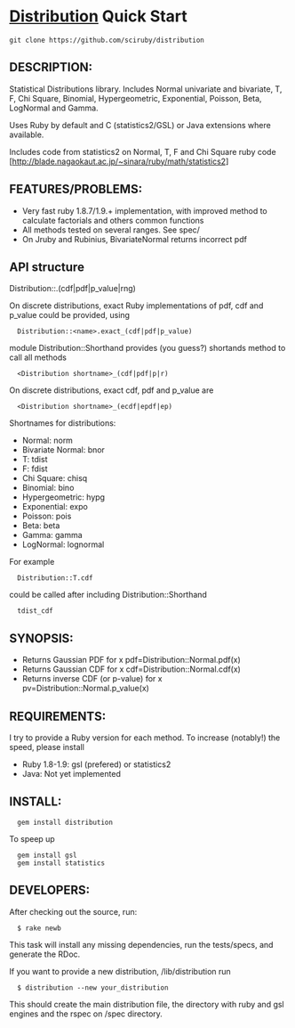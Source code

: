 # [Distribution](https://github.com/clbustos/distribution) Quick Start

```
git clone https://github.com/sciruby/distribution
```

## DESCRIPTION:

Statistical Distributions library. Includes Normal univariate and bivariate, T, F, Chi Square, Binomial, Hypergeometric, Exponential, Poisson, Beta, LogNormal and Gamma.

Uses Ruby by default and C (statistics2/GSL) or Java extensions where available.

Includes code from statistics2 on Normal, T, F and Chi Square ruby code [http://blade.nagaokaut.ac.jp/~sinara/ruby/math/statistics2] 

## FEATURES/PROBLEMS:

* Very fast ruby 1.8.7/1.9.+ implementation, with improved method to calculate factorials and others common functions
* All methods tested on several ranges. See spec/
* On Jruby and Rubinius, BivariateNormal returns incorrect pdf

## API structure

  Distribution::<name>.(cdf|pdf|p_value|rng)

On discrete distributions, exact Ruby implementations of pdf, cdf and p_value could be provided, using
```
  Distribution::<name>.exact_(cdf|pdf|p_value)
```
module Distribution::Shorthand provides (you guess?) shortands method to call all methods
```
  <Distribution shortname>_(cdf|pdf|p|r)
```
On discrete distributions, exact cdf, pdf and p_value are
```
  <Distribution shortname>_(ecdf|epdf|ep)
```
Shortnames for distributions:

  * Normal: norm
  * Bivariate Normal: bnor
  * T: tdist
  * F: fdist
  * Chi Square: chisq
  * Binomial: bino
  * Hypergeometric: hypg
  * Exponential: expo
  * Poisson: pois
  * Beta: beta
  * Gamma: gamma
  * LogNormal: lognormal

For example
```
  Distribution::T.cdf
```
could be called after including Distribution::Shorthand
```
  tdist_cdf
```

## SYNOPSIS:
  * Returns Gaussian PDF for x
  pdf=Distribution::Normal.pdf(x)
  * Returns Gaussian CDF for x
  cdf=Distribution::Normal.cdf(x)
  * Returns inverse CDF (or p-value) for x
  pv=Distribution::Normal.p_value(x)
  
## REQUIREMENTS:

I try to provide a Ruby version for each method. To increase (notably!) the speed, please install

* Ruby 1.8-1.9: gsl (prefered) or statistics2
* Java: Not yet implemented

## INSTALL:
```
  gem install distribution
```
To speep up
```
  gem install gsl
  gem install statistics
```
## DEVELOPERS:

After checking out the source, run:
```
  $ rake newb
```
This task will install any missing dependencies, run the tests/specs,
and generate the RDoc.

If you want to provide a new distribution, /lib/distribution run
```
  $ distribution --new your_distribution
```
This should create the main distribution file, the directory with ruby and gsl engines and the rspec on /spec directory.
